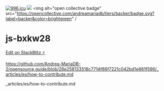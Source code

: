 
[![996.icu](https://img.shields.io/badge/link-996.icu-red.svg)](https://996.icu)
[![](https://data.jsdelivr.com/v1/package/npm/vue/badge)](https://www.jsdelivr.com/package/npm/vue)
<img alt="open collective badge" src="https://opencollective.com/andreamariadb/tiers/backer/badge.svg?label=backer&color=brightgreen" /                   
     
# js-bxkw28




[Edit on StackBlitz ⚡️](https://stackblitz.com/edit/js-bxkw28)


https://github.com/Andrea-MariaDB-2/opensource.guide/blob/28e258133518c7714f86f7221c042bd1e861f596/_articles/es/how-to-contribute.md


_articles/es/how-to-contribute.md
